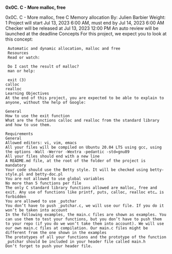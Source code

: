 **0x0C. C - More malloc, free**


0x0C. C - More malloc, free
C
Memory allocation
 By: Julien Barbier
  Weight: 1
   Project will start Jul 13, 2023 6:00 AM, must end by Jul 14, 2023 6:00 AM
    Checker will be released at Jul 13, 2023 12:00 PM
     An auto review will be launched at the deadline
     Concepts
     For this project, we expect you to look at this concept:

     Automatic and dynamic allocation, malloc and free
     Resources
     Read or watch:

     Do I cast the result of malloc?
     man or help:

     exit (3)
	calloc
	realloc
	Learning Objectives
	At the end of this project, you are expected to be able to explain to anyone, without the help of Google:

	General
	How to use the exit function
	What are the functions calloc and realloc from the standard library and how to use them.

	Requirements
	General
	Allowed editors: vi, vim, emacs
	All your files will be compiled on Ubuntu 20.04 LTS using gcc, using the options -Wall -Werror -Wextra -pedantic -std=gnu89
	All your files should end with a new line
	A README.md file, at the root of the folder of the project is mandatory
	Your code should use the Betty style. It will be checked using betty-style.pl and betty-doc.pl
	You are not allowed to use global variables
	No more than 5 functions per file
	The only C standard library functions allowed are malloc, free and exit. Any use of functions like printf, puts, calloc, realloc etc… is forbidden
	You are allowed to use _putchar
	You don’t have to push _putchar.c, we will use our file. If you do it won’t be taken into account
	In the following examples, the main.c files are shown as examples. You can use them to test your functions, but you don’t have to push them to your repo (if you do we won’t take them into account). We will use our own main.c files at compilation. Our main.c files might be different from the one shown in the examples
	The prototypes of all your functions and the prototype of the function _putchar should be included in your header file called main.h
	Don’t forget to push your header file.


